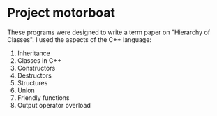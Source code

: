 # Project motorboat
These programs were designed to write a term paper on "Hierarchy of Classes". I used the aspects of the C++ language:  
1. Inheritance 
2. Classes in C++
3. Constructors
4. Destructors
5. Structures
6. Union
7. Friendly functions
8. Output operator overload
